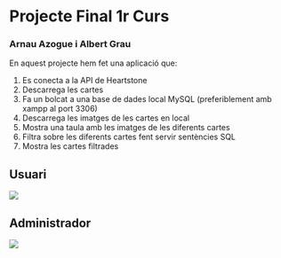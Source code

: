 <h1>Projecte Final 1r Curs</h1>
<h3>Arnau Azogue i Albert Grau</h3>

En aquest projecte hem fet una aplicació que: 
1. Es conecta a la API de Heartstone
2. Descarrega les cartes
3. Fa un bolcat a una base de dades local MySQL (preferiblement amb xampp al port 3306)
4. Descarrega les imatges de les cartes en local
5. Mostra una taula amb les imatges de les diferents cartes
6. Filtra sobre les diferents cartes fent servir sentències SQL
7. Mostra les cartes filtrades

<h2>Usuari</h2>
<img src="https://github.com/user-attachments/assets/9f4a5713-9082-4fcf-8fbc-e374b57733d9" >

<h2>Administrador</h2>
<img src="https://github.com/user-attachments/assets/472ba1ec-250e-4e6c-8c7f-7664ca90c9d8" >
